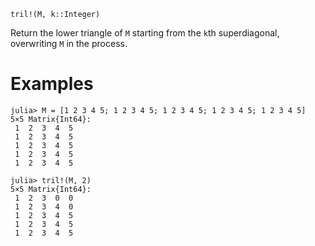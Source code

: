 ```
tril!(M, k::Integer)
```

Return the lower triangle of `M` starting from the `k`th superdiagonal, overwriting `M` in the process.

# Examples

```jldoctest
julia> M = [1 2 3 4 5; 1 2 3 4 5; 1 2 3 4 5; 1 2 3 4 5; 1 2 3 4 5]
5×5 Matrix{Int64}:
 1  2  3  4  5
 1  2  3  4  5
 1  2  3  4  5
 1  2  3  4  5
 1  2  3  4  5

julia> tril!(M, 2)
5×5 Matrix{Int64}:
 1  2  3  0  0
 1  2  3  4  0
 1  2  3  4  5
 1  2  3  4  5
 1  2  3  4  5
```
